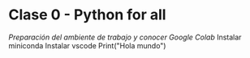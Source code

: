 # Clase 0 - Python for all
*Preparación del ambiente de trabajo y conocer Google Colab*
Instalar miniconda
Instalar vscode
Print("Hola mundo")
